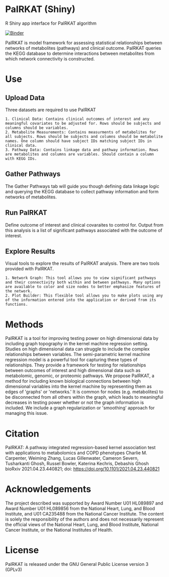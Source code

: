 # PaIRKAT (Shiny)
R Shiny app interface for PaIRKAT algorithm

[![Binder](https://mybinder.org/badge_logo.svg)](https://mybinder.org/v2/gh/Ghoshlab/PaIRKAT_Shiny/HEAD?urlpath=shiny/app)

PaIRKAT is model framework for assessing statistical relationships between networks of metabolites (pathways) and clinical outcome. PaIRKAT queries the KEGG database to determine interactions between metabolites from which network connectivity is constructed.

# Use
## Upload Data
Three datasets are required to use PaIRKAT

    1. Clinical Data: Contains clinical outcomes of interest and any meaningful covariates to be adjusted for. Rows should be subjects and columns should be variables.
    2. Metabolite Measurements: Contains measurments of metabolites for all subjects. Rows should be subjects and columns should be metabolite names. One column should have subject IDs matching subject IDs in clinical data.
    3. Pathway Data: Contains linkage data and pathway information. Rows are metabolites and columns are variables. Should contain a column with KEGG IDs.

## Gather Pathways
The Gather Pathways tab will guide you though defining data linkage logic and querying the KEGG database to collect pathway information and form networks of metabolites.

## Run PaIRKAT
Define outcome of interest and clinical covaraites to control for. Output from this analysis is a list of significant pathways associated with the outcome of interest.

## Explore Results
Visual tools to explore the results of PaIRKAT analysis. There are two tools provided with PaIRKAT.

    1. Network Graph: This tool allows you to view significant pathways and their connectivity both within and between pathways. Many options are available to color and size nodes to better emphasize features of the network.
    2. Plot Builder: This flexible tool allows you to make plots using any of the information entered into the application or derived from its functions.
    
    
# Methods

PaIRKAT is a tool for improving testing power on high dimensional data by including graph topography in the kernel machine regression setting. Studies on high dimensional data can struggle to include the complex relationships between variables. The semi-parametric kernel machine regression model is a powerful tool for capturing these types of relationships. They provide a framework for testing for relationships between outcomes of interest and high dimensional data such as metabolomic, genomic, or proteomic pathways. We propose PaIRKAT, a method for including known biological connections between high dimensional variables into the kernel machine by representing them as edges of 'graphs' or 'networks.' It is common for nodes (e.g. metabolites) to be disconnected from all others within the graph, which leads to meaningful decreases in testing power whether or not the graph information is included. We include a graph regularization or 'smoothing' approach for managing this issue.

# Citation

PaIRKAT: A pathway integrated regression-based kernel association test with applications to metabolomics and COPD phenotypes 
Charlie M. Carpenter, Weiming Zhang, Lucas Gillenwater, Cameron Severn, Tusharkanti Ghosh, Russel Bowler, Katerina Kechris, Debashis Ghosh 
bioRxiv 2021.04.23.440821; doi: https://doi.org/10.1101/2021.04.23.440821

# Acknowledgements
The project described was supported by Award Number U01 HL089897 and Award Number U01 HL089856 from the National Heart, Lung, and Blood Institute, and U01 CA235488 from the National Cancer Institute. The content is solely the responsibility of the authors and does not necessarily represent the official views of the National Heart, Lung, and Blood Institute, National Cancer Institute, or the National Institutes of Health.

# License
PaIRKAT is released under the GNU General Public License version 3 (GPLv3)